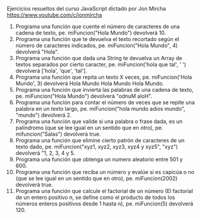 Ejercicios resueltos del curso JavaScript dictado por Jon Mircha https://www.youtube.com/c/jonmircha

1. Programa una función que cuente el número de caracteres de una cadena de texto, pe. miFuncion("Hola Mundo") devolverá 10.
2. Programa una función que te devuelva el texto recortado según el número de caracteres indicados, pe. miFuncion("Hola Mundo", 4) devolverá "Hola".
3. Programa una función que dada una String te devuelva un Array de textos separados por cierto caracter, pe. miFuncion('hola que tal', ' ') devolverá ['hola', 'que', 'tal'].
4. Programa una función que repita un texto X veces, pe. miFuncion('Hola Mundo', 3) devolverá Hola Mundo Hola Mundo Hola Mundo.
5. Programa una función que invierta las palabras de una cadena de texto, pe. miFuncion("Hola Mundo") devolverá "odnuM aloH".
6. Programa una función para contar el número de veces que se repite una palabra en un texto largo, pe. miFuncion("hola mundo adios mundo", "mundo") devolverá 2.
7. Programa una función que valide si una palabra o frase dada, es un palíndromo (que se lee igual en un sentido que en otro), pe. mifuncion("Salas") devolverá true.
8. Programa una función que elimine cierto patrón de caracteres de un texto dado, pe. miFuncion("xyz1, xyz2, xyz3, xyz4 y xyz5", "xyz") devolverá "1, 2, 3, 4 y 5.
9. Programa una función que obtenga un numero aleatorio entre 501 y 600.
10.   Programa una función que reciba un número y evalúe si es capicúa o no (que se lee igual en un sentido que en otro), pe. miFuncion(2002) devolverá true.
11.   Programa una función que calcule el factorial de un número (El factorial de un entero positivo n, se define como el producto de todos los números enteros positivos desde 1 hasta n), pe. miFuncion(5) devolverá 120.
